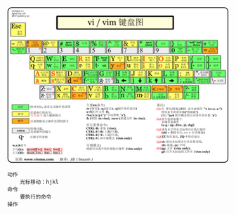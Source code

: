 ![image-20210408143436071](image-20210408143436071.png)

```java
动作
    光标移动：hjkl
命令
    要执行的命令
操作
    
```

